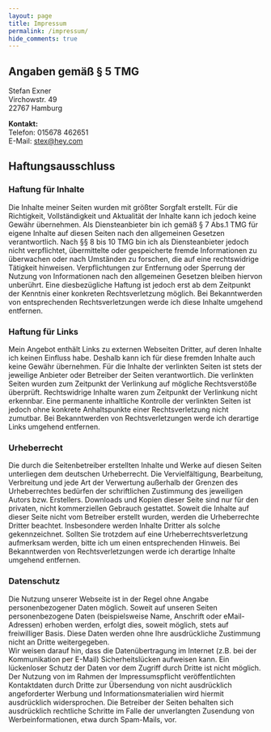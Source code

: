 ```yaml
---
layout: page
title: Impressum
permalink: /impressum/
hide_comments: true
---
```


## Angaben gemäß § 5 TMG

Stefan Exner  
Virchowstr. 49  
22767 Hamburg

**Kontakt:**  
Telefon: 015678 462651   
E-Mail: [stex@hey.com](mailto:stex@hey.com)

## Haftungsausschluss

### Haftung für Inhalte

Die Inhalte meiner Seiten wurden mit größter Sorgfalt erstellt.
Für die Richtigkeit, Vollständigkeit und Aktualität der Inhalte kann ich jedoch keine Gewähr übernehmen.
Als Diensteanbieter bin ich gemäß § 7 Abs.1 TMG für eigene Inhalte auf diesen Seiten nach den allgemeinen Gesetzen verantwortlich. 
Nach §§ 8 bis 10 TMG bin ich als Diensteanbieter jedoch nicht verpflichtet, übermittelte oder 
gespeicherte fremde Informationen zu überwachen oder nach Umständen zu forschen, 
die auf eine rechtswidrige Tätigkeit hinweisen. Verpflichtungen zur Entfernung oder Sperrung der Nutzung 
von Informationen nach den allgemeinen Gesetzen bleiben hiervon unberührt. Eine diesbezügliche Haftung ist jedoch 
erst ab dem Zeitpunkt der Kenntnis einer konkreten Rechtsverletzung möglich. 
Bei Bekanntwerden von entsprechenden Rechtsverletzungen werde ich diese Inhalte umgehend entfernen.

### Haftung für Links

Mein Angebot enthält Links zu externen Webseiten Dritter, auf deren Inhalte ich keinen Einfluss habe. 
Deshalb kann ich für diese fremden Inhalte auch keine Gewähr übernehmen. 
Für die Inhalte der verlinkten Seiten ist stets der jeweilige Anbieter oder Betreiber der Seiten verantwortlich. 
Die verlinkten Seiten wurden zum Zeitpunkt der Verlinkung auf mögliche Rechtsverstöße überprüft. 
Rechtswidrige Inhalte waren zum Zeitpunkt der Verlinkung nicht erkennbar. 
Eine permanente inhaltliche Kontrolle der verlinkten Seiten ist jedoch ohne konkrete Anhaltspunkte einer Rechtsverletzung nicht zumutbar. 
Bei Bekanntwerden von Rechtsverletzungen werde ich derartige Links umgehend entfernen.

### Urheberrecht

Die durch die Seitenbetreiber erstellten Inhalte und Werke auf diesen Seiten unterliegen dem deutschen Urheberrecht. 
Die Vervielfältigung, Bearbeitung, Verbreitung und jede Art der Verwertung außerhalb der Grenzen des 
Urheberrechtes bedürfen der schriftlichen Zustimmung des jeweiligen Autors bzw. Erstellers. 
Downloads und Kopien dieser Seite sind nur für den privaten, nicht kommerziellen Gebrauch gestattet. 
Soweit die Inhalte auf dieser Seite nicht vom Betreiber erstellt wurden, werden die Urheberrechte Dritter beachtet.
Insbesondere werden Inhalte Dritter als solche gekennzeichnet. 
Sollten Sie trotzdem auf eine Urheberrechtsverletzung aufmerksam werden, bitte ich um einen entsprechenden Hinweis. 
Bei Bekanntwerden von Rechtsverletzungen werde ich derartige Inhalte umgehend entfernen.

### Datenschutz

Die Nutzung unserer Webseite ist in der Regel ohne Angabe personenbezogener Daten möglich. 
Soweit auf unseren Seiten personenbezogene Daten (beispielsweise Name, Anschrift oder eMail-Adressen) erhoben werden, 
erfolgt dies, soweit möglich, stets auf freiwilliger Basis. 
Diese Daten werden ohne Ihre ausdrückliche Zustimmung nicht an Dritte weitergegeben.  
Wir weisen darauf hin, dass die Datenübertragung im Internet (z.B. bei der Kommunikation per E-Mail) 
Sicherheitslücken aufweisen kann. Ein lückenloser Schutz der Daten vor dem Zugriff durch Dritte ist nicht möglich.  
Der Nutzung von im Rahmen der Impressumspflicht veröffentlichten Kontaktdaten durch Dritte zur Übersendung 
von nicht ausdrücklich angeforderter Werbung und Informationsmaterialien wird hiermit ausdrücklich widersprochen.
Die Betreiber der Seiten behalten sich ausdrücklich rechtliche Schritte im Falle der 
unverlangten Zusendung von Werbeinformationen, etwa durch Spam-Mails, vor.
